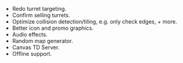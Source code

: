* Redo turret targeting.
* Confirm selling turrets.
* Optimize collision detection/tiling, e.g. only check edges, + more.
* Better icon and promo graphics.
* Audio effects.
* Random map generator.
* Canvas TD Server.
* Offline support.
